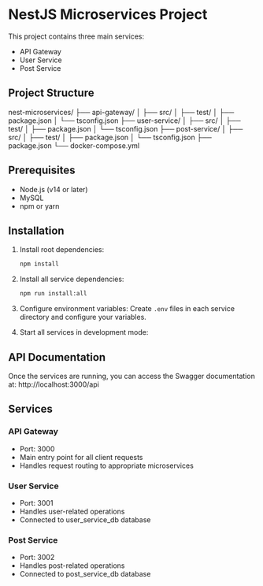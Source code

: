 # NestJS Microservices Project

This project contains three main services:

-   API Gateway
-   User Service
-   Post Service

## Project Structure

nest-microservices/
├── api-gateway/
│ ├── src/
│ ├── test/
│ ├── package.json
│ └── tsconfig.json
├── user-service/
│ ├── src/
│ ├── test/
│ ├── package.json
│ └── tsconfig.json
├── post-service/
│ ├── src/
│ ├── test/
│ ├── package.json
│ └── tsconfig.json
├── package.json
└── docker-compose.yml

## Prerequisites

-   Node.js (v14 or later)
-   MySQL
-   npm or yarn

## Installation

1. Install root dependencies:

    ```bash
    npm install
    ```

2. Install all service dependencies:

    ```bash
    npm run install:all
    ```

3. Configure environment variables:
   Create `.env` files in each service directory and configure your variables.

4. Start all services in development mode:

## API Documentation

Once the services are running, you can access the Swagger documentation at:
http://localhost:3000/api

## Services

### API Gateway

-   Port: 3000
-   Main entry point for all client requests
-   Handles request routing to appropriate microservices

### User Service

-   Port: 3001
-   Handles user-related operations
-   Connected to user_service_db database

### Post Service

-   Port: 3002
-   Handles post-related operations
-   Connected to post_service_db database
